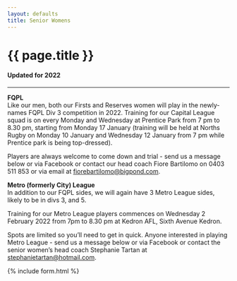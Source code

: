 ```yaml
---
layout: defaults
title: Senior Womens
---
```


<div class="container">
  <div class="row top-buffer">
    <div class="col">
      <h1 class="text-center">{{ page.title }}</h1>
      <h4 class="text-center">Updated for 2022</h4>
    </div>
  </div>
  <hr>
  <div class="row">
    <div class="col-md-8 offset-md-2 text-justify">
<section id="Senior Womens" markdown="1">


__FQPL__  
Like our men, both our Firsts and Reserves women will play in the newly-names FQPL Div 3 competition in 2022.  Training for our Capital League squad is on every Monday and Wednesday at Prentice Park from 7 pm to 8.30 pm, starting from Monday 17 January (training will be held at Norths Rugby on Monday 10 January and Wednesday 12 January from 7 pm while Prentice park is being top-dressed).  

Players are always welcome to come down and trial - send us a message below or via Facebook or contact our head coach Fiore Bartilomo on 0403 511 853 or via email at [fiorebartilomo@bigpond.com](fiorebartilomo@bigpond.com).  

__Metro (formerly City) League__  
In addition to our FQPL sides, we will again have 3 Metro  League sides, likely to be in   divs 3,  and 5.  

Training for our Metro League players commences on Wednesday 2 February 2022 from 7pm to 8.30 pm at Kedron AFL, Sixth Avenue Kedron.

Spots are limited so you’ll need to get in quick. Anyone interested in playing Metro League - send us a message below or via Facebook or contact the senior women’s head coach Stephanie Tartan at [stephanietartan@hotmail.com](stephanietartan@hotmail.com). 

</section>
    </div>
  </div>
</div>

{% include form.html %}
